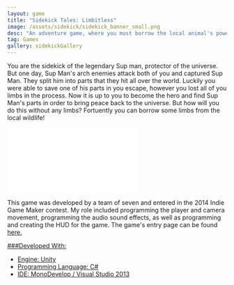 ```yaml
---
layout: game
title: "Sidekick Tales: Limbitless"
image: /assets/sidekick/sidekick_banner_small.png
desc: "An adventure game, where you must borrow the local animal's powers in order to rescue Supman."
tag: Games
gallery: sidekickGallery
---
```

You are the sidekick of the legendary Sup man, protector of the universe. But one day, Sup Man's arch enemies attack both of you and captured Sup Man. They split him into parts that they hit all over the world. Luckily you were able to save one of his parts in you escape, however you lost all of you limbs in the process. Now it is up to you to become the hero and find Sup Man's parts in order to bring peace back to the universe. But how will you do this without any limbs? Fortuently you can borrow some limbs from the local wildlife!

<div class="video">
	<iframe src="//www.youtube.com/embed/aiNcoj9zleA" frameborder="0" allowfullscreen="1"></iframe>
</div>
	
This game was developed by a team of seven and entered in the 2014 Indie Game Maker contest. My role included programming the player and camera movement, programming the audio sound effects, as well as programming and creating the HUD for the game. The game's entry page can be found <a href="http://contest.rpgmakerweb.com/game/view/id/434#.VQ8n-vnF-3g">here.

###Developed With:
* Engine: Unity
* Programming Language: C#
* IDE: MonoDevelop / Visual Studio 2013